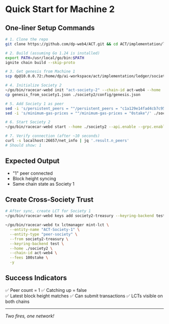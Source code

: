 # Quick Start for Machine 2

## One-liner Setup Commands

```bash
# 1. Clone the repo
git clone https://github.com/dp-web4/ACT.git && cd ACT/implementation/ledger

# 2. Build (assuming Go 1.24 is installed)
export PATH=/usr/local/go/bin:$PATH
ignite chain build --skip-proto

# 3. Get genesis from Machine 1
scp dp@10.0.0.72:/home/dp/ai-workspace/act/implementation/ledger/society/config/genesis.json ./genesis_from_society1.json

# 4. Initialize Society 2
~/go/bin/racecar-webd init "act-society-2" --chain-id act-web4 --home ./society2
cp genesis_from_society1.json ./society2/config/genesis.json

# 5. Add Society 1 as peer
sed -i 's/persistent_peers = ""/persistent_peers = "c1a129e14fad4cb7c95f9e2b5e9586013941ebf5@10.0.0.72:26656"/' ./society2/config/config.toml
sed -i 's/minimum-gas-prices = ""/minimum-gas-prices = "0stake"/' ./society2/config/app.toml

# 6. Start Society 2
~/go/bin/racecar-webd start --home ./society2 --api.enable --grpc.enable &

# 7. Verify connection (after ~10 seconds)
curl -s localhost:26657/net_info | jq '.result.n_peers'
# Should show: 1
```

## Expected Output
- "1" peer connected
- Block height syncing
- Same chain state as Society 1

## Create Cross-Society Trust
```bash
# After sync, create LCT for Society 1
~/go/bin/racecar-webd keys add society2-treasury --keyring-backend test --home ./society2

~/go/bin/racecar-webd tx lctmanager mint-lct \
  --entity-name "ACT-Society-1" \
  --entity-type "peer-society" \
  --from society2-treasury \
  --keyring-backend test \
  --home ./society2 \
  --chain-id act-web4 \
  --fees 100stake \
  -y
```

## Success Indicators
✅ Peer count = 1
✅ Catching up = false  
✅ Latest block height matches
✅ Can submit transactions
✅ LCTs visible on both chains

---
*Two fires, one network!*